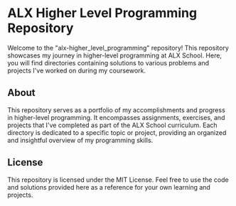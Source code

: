 # ALX Higher Level Programming Repository

Welcome to the "alx-higher_level_programming" repository! This repository showcases my journey in higher-level programming at ALX School. Here, you will find directories containing solutions to various problems and projects I've worked on during my coursework.

## About

This repository serves as a portfolio of my accomplishments and progress in higher-level programming. It encompasses assignments, exercises, and projects that I've completed as part of the ALX School curriculum. Each directory is dedicated to a specific topic or project, providing an organized and insightful overview of my programming skills.

## License
This repository is licensed under the MIT License. Feel free to use the code and solutions provided here as a reference for your own learning and projects.
